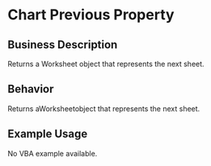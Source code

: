 # Chart Previous Property

## Business Description
Returns a Worksheet object that represents the next sheet.

## Behavior
Returns aWorksheetobject that represents the next sheet.

## Example Usage
No VBA example available.